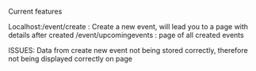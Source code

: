 Current features

Localhost:<port>/event/create : Create a new event, will lead you to a page with details after created
                /event/upcomingevents : page of all created events


ISSUES: 
Data from create new event not being stored correctly, therefore not being displayed correctly on page
